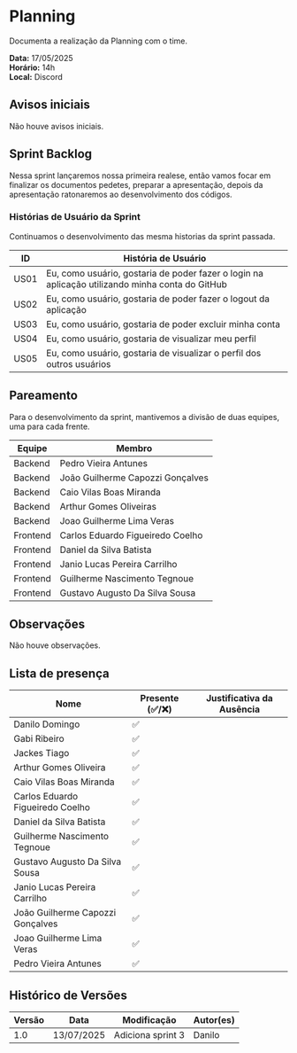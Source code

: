 # Planning

Documenta a realização da Planning com o time.

**Data:** 17/05/2025      
**Horário:** 14h         
**Local:** Discord 


## Avisos iniciais
Não houve avisos iniciais.

## Sprint Backlog

Nessa sprint lançaremos nossa primeira realese, então vamos focar em finalizar os documentos pedetes, preparar a apresentação, depois da apresentação ratonaremos ao desenvolvimento dos códigos.

### Histórias de Usuário da Sprint

Continuamos o desenvolvimento das mesma historias da sprint passada.

| ID   | História de Usuário                                                                             |
| ---- | ----------------------------------------------------------------------------------------------- |
| US01 | Eu, como usuário, gostaria de poder fazer o login na aplicação utilizando minha conta do GitHub |
| US02 | Eu, como usuário, gostaria de poder fazer o logout da aplicação                                 |
| US03 | Eu, como usuário, gostaria de poder excluir minha conta                                         |
| US04 | Eu, como usuário, gostaria de visualizar meu perfil                                             |
| US05 | Eu, como usuário, gostaria de visualizar o perfil dos outros usuários                           |

## Pareamento
Para o desenvolvimento da sprint, mantivemos a divisão de duas equipes, uma para cada frente.

| Equipe   | Membro                           |
| -------- | -------------------------------- |
| Backend  | Pedro Vieira Antunes             |
| Backend  | João Guilherme Capozzi Gonçalves |
| Backend  | Caio Vilas Boas Miranda          |
| Backend  | Arthur Gomes Oliveiras           |
| Backend  | Joao Guilherme Lima Veras        |
| Frontend | Carlos Eduardo Figueiredo Coelho |
| Frontend | Daniel da Silva Batista          |
| Frontend | Janio Lucas Pereira Carrilho     |
| Frontend | Guilherme Nascimento Tegnoue     |
| Frontend | Gustavo Augusto Da Silva Sousa   |



## Observações

Não houve observações.

## Lista de presença

| Nome                             | Presente (✅/❌) | Justificativa da Ausência |
| -------------------------------- | -------------- | ------------------------- |
| Danilo Domingo                   | ✅              |                           |
| Gabi Ribeiro                     | ✅              |                           |
| Jackes Tiago                     | ✅              |                           |
| Arthur Gomes Oliveira            | ✅              |                           |
| Caio Vilas Boas Miranda          | ✅              |                           |
| Carlos Eduardo Figueiredo Coelho | ✅              |                           |
| Daniel da Silva Batista          | ✅              |                           |
| Guilherme Nascimento Tegnoue     | ✅              |                           |
| Gustavo Augusto Da Silva Sousa   | ✅              |                           |
| Janio Lucas Pereira Carrilho     | ✅              |                           |
| João Guilherme Capozzi Gonçalves | ✅              |                           |
| Joao Guilherme Lima Veras        | ✅              |                           |
| Pedro Vieira Antunes             | ✅              |                           |

## Histórico de Versões

| Versão | Data       | Modificação       | Autor(es) |
| ------ | ---------- | ----------------- | --------- |
| 1.0    | 13/07/2025 | Adiciona sprint 3 | Danilo    |
